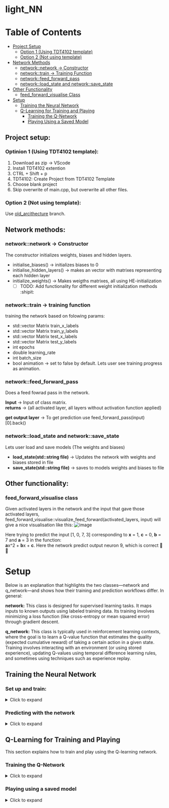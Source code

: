 # light_NN

# Table of Contents

- [Project Setup](#project-setup)
  - [Option 1 (Using TDT4102 template)](#optinion-1-using-tdt4102-template)
  - [Option 2 (Not using template)](#option-2-not-using-template)
- [Network Methods](#network-methods)
  - [network::network → Constructor](#networknetwork---constructor)
  - [network::train → Training Function](#networktrain---training-function)
  - [network::feed_forward_pass](#networkfeed_forward_pass)
  - [network::load_state and network::save_state](#networkload_state-and-networksave_state)
- [Other Functionality](#other-functionality)
  - [feed_forward_visualise Class](#feed_forward_visualise-class)
- [Setup](#setup)
  - [Training the Neural Network](#training-the-neural-network)
  - [Q-Learning for Training and Playing](#q-learning-for-training-and-playing)
      - [Training the Q-Network](#training-the-q-network)
      - [Playing Using a Saved Model](#playing-using-a-saved-model)

## Project setup:

### Optinion 1 (Using TDT4102 template):
1. Download as zip -> VScode
2. Install TDT4102 extention
3. CTRL + Shift + p
4. TDT4102: Create Project from TDT4102 Template
5. Choose blank project
6. Skip overwrite of main.cpp, but overwrite all other files.

### Option 2 (Not using template):
Use [old_arcithecture](https://github.com/KnutOplandMoen/light_NN/tree/old_arcitecture) branch.

## Network methods:

### network::network -> Constructor
The constructor initializes weights, biases and hidden layers. 
- initialise_biases() -> initializes biases to 0
- initialise_hidden_layers() -> makes an vector with matrixes representing each hidden layer
- initialize_weights() -> Makes weigths matrixes, all using HE-initialization
    - [ ] TODO: Add functionality for different weight initialization methods :shipit:
### network::train -> training function
training the network based on folowing params: 
- std::vector Matrix train_x_labels
- std::vector Matrix train_y_labels
- std::vector Matrix test_x_labels
- std::vector Matrix test_y_labels
- int epochs
- double learning_rate
- int batch_size
- bool animation -> set to false by default. Lets user see training progress as animation.

### network::feed_forward_pass
Does a feed fowrad pass in the network.  
  
**Input** -> Input of class matrix.  
**returns** -> {all activated layer, all layers without activation function applied}   
  
**get output layer** -> To get prediction use feed_forward_pass(input)[0].back()

### network::load_state and network::save_state
Lets user load and save models (The weights and biases)    
  
- **load_state(std::string file)** -> Updates the network with weights and biases stored in file  
- **save_state(std::string file)** -> saves to models weights and biases to file
  
## Other functionality:
### feed_forward_visualise class
Given activated layers in the network and the input that gave those activated layers, feed_forward_visualise::visualize_feed_forward(activated_layers, input) will give a nice visualisation like this:
![image](https://github.com/user-attachments/assets/94a61829-f464-4bd0-8437-6961b240990e)


Here trying to predict the input [1, 0, 7, 3] corresponding to **x** = 1, **c** = 0, **b** = 7 and **a** = 3 in the function:  
**a**x^2 + **b**x + **c**. Here the network predict output neuron 9, which is correct :star_struck::star_struck: 
# Setup

Below is an explanation that highlights the two classes—network and q_network—and shows how their training and prediction workflows differ. In general:

**network:**
This class is designed for supervised learning tasks. It maps inputs to known outputs using labeled training data. Its training involves minimizing a loss function (like cross-entropy or mean squared error) through gradient descent.

**q_network:**
This class is typically used in reinforcement learning contexts, where the goal is to learn a Q-value function that estimates the quality (expected cumulative reward) of taking a certain action in a given state. Training involves interacting with an environment (or using stored experience), updating Q-values using temporal difference learning rules, and sometimes using techniques such as experience replay.

## Training the Neural Network

### Set up and train:

<details>
  <summary>Click to expand</summary>

```cpp
#include "std_lib_facilities.h"
#include "functions.h"
#include "matrix.h"
#include "network.h"
#include <unistd.h>

int main() {
    // Define the sizes for input, hidden layers, and output layers
    std::vector<int> hidden_layers_sizes = {10, 10};  // hidden layers and neurons in each layer
    int output_layer_size = 11; // Output layer with 11 neurons
    int input_layer_size = 4; // Input layer with 4 neurons

    std::vector<std::string> activation_functions = {"leakyReLu", "leakyReLu", "softmax"}; // Activation and output functions
    std::string model_name = "model_to_load.txt"; //Model name that we are loading from, if no model, dont pass any name.

    network nn(input_layer_size, hidden_layers_sizes, output_layer_size, activation_functions, model_name);  // Initialize the network with the layers
    
    // Get the data
    data_struct data = get_data(4, 11, "Data.txt"); 
    std::vector<Matrix> x_labels = data.x_labels;
    std::vector<Matrix> y_labels = data.y_labels;

    data_struct train_test_data = get_test_train_split(x_labels, y_labels, 0.75); // Splitting data into training and test sets
    std::vector<Matrix> x_labels_train = train_test_data.x_labels_train;
    std::vector<Matrix> y_labels_train = train_test_data.y_labels_train;
    std::vector<Matrix> x_labels_test = train_test_data.x_labels_test;
    std::vector<Matrix> y_labels_test = train_test_data.y_labels_test;

    // Set the training parameters
    int epochs = 10;
    double learning_rate = 0.01;
    double batch_size = 32;

    // Train the network
    nn.train(x_labels_train, y_labels_train, x_labels_test, y_labels_test, epochs, learning_rate, batch_size, true);

    nn_vis.wait_for_close(); // Wait for the window to close
    nn.save_state("file_to_save.txt"); // Save model state to file
    return 0;
}
```
</details>

### Predicting with the network
<details>
  <summary>Click to expand</summary>

```cpp
#include "std_lib_facilities.h"
#include "functions.h"
#include "matrix.h"
#include "network.h"
#include <iostream>

int main() {
    // Define the network architecture (must match the training configuration)
    int input_layer_size = 4;           // Input layer with 4 neurons
    std::vector<int> hidden_layers_sizes = {10, 10};  // Hidden layers
    int output_layer_size = 11;         // Output layer with 11 neurons
    std::vector<std::string> activation_functions = {"leakyReLu", "leakyReLu", "softmax"};

    // Load the trained model by providing the filename
    std::string model_name = "file_to_save.txt";
    network nn(input_layer_size, hidden_layers_sizes, output_layer_size, activation_functions, model_name);

    // Prepare a new input for prediction
    // For example, we use an input vector: {value1, value2, value3, value4}
    Matrix input = input_to_matrix({2.5, 3.0, 0.5, 1.0});

    // Perform a feed-forward pass to get the prediction
    std::vector<std::vector<Matrix>> prediction = nn.feed_forward_pass(input);

    // Display the prediction result (Index with highest value)
    std::cout << "Prediction: " << prediction[0].back().getMaxRow() << std::endl;
    return 0;
}
```
</details>

## Q-Learning for Training and Playing

This section explains how to train and play using the Q-learning network.

### Training the Q-Network

<details>
  <summary>Click to expand</summary>

```cpp
#include "std_lib_facilities.h"
#include "functions.h"
#include "matrix.h"
#include "network.h"
#include <unistd.h>
#include "q_network.h"
#include "game.h"

int main() {
    // Define the sizes for input, hidden layers, and output layers
    std::vector<int> hidden_layers_sizes = {128, 64};  // Hidden layers and neurons in each layer
    int output_layer_size = 4; // Output layer with 4 neurons
    int input_layer_size = 16; // Input layer with 16 neurons

    std::vector<std::string> activation_functions = {"reLu", "reLu", ""}; // Activation functions

    // Initialize the network
    q_network nn(input_layer_size, hidden_layers_sizes, output_layer_size, activation_functions);

    nn.load_state("good_snake_128x64.txt"); // Load pre-trained model (if available)
    nn.set_epsilon(0.1); // Set exploration rate
    nn.set_epsilon_min(0.01); // Set minimum epsilon

    int games = 200;  // Number of training episodes
    int batch_size = 50000;
    int mini_batch_size = 32;
    double learning_rate = 0.001;

    std::map<std::string, int> autosave_name_per_n_games = {{"autosave_snake.txt", 50}}; 
    // Autosave the model every 50 games

    nn.train(games, batch_size, mini_batch_size, learning_rate, autosave_name_per_n_games);
    nn.save_state("trained_q_network.txt"); // Save trained model

    return 0;
}
```
</details>

### Playing using a saved model

<details>
<summary>Click to expand</summary>

```cpp
#include "q_network.h"
#include "std_lib_facilities.h"
#include "functions.h"
#include "matrix.h"
#include "network.h"
#include <unistd.h>
#include "game.h"

int main() {
    // Define the sizes for input, hidden layers, and output layers
    std::vector<int> hidden_layers_sizes = {128, 64};  
    int output_layer_size = 4; // Output layer with 4 neurons
    int input_layer_size = 16; // Input layer with 16 neurons

    std::vector<std::string> activation_functions = {"reLu", "reLu", ""}; // Activation functions

    // Initialize the network
    q_network nn(input_layer_size, hidden_layers_sizes, output_layer_size, activation_functions);

    nn.load_state("trained_q_network.txt"); // Load trained model

    int games = 200;  // Number of games to play

    nn.play(games); // Play the game using the trained model

    return 0;
}
```

when Running this the following screen will show:  

<img width="917" alt="image" src="https://github.com/user-attachments/assets/67579357-ad70-4ff6-8ff6-b211472d2bf8" />  

This shows the network predicting and playing the game in real time.
</details> 
